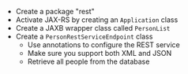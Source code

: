- Create a package "rest"
- Activate JAX-RS by creating an `Application` class
- Create a JAXB wrapper class called `PersonList`
- Create a `PersonRestServiceEndpoint` class
  - Use annotations to configure the REST service
  - Make sure you support both XML and JSON
  - Retrieve all people from the database